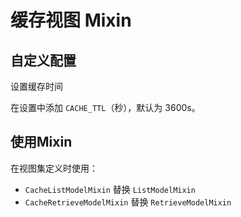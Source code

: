 # 缓存视图 Mixin

## 自定义配置

设置缓存时间

在设置中添加 `CACHE_TTL`（秒），默认为 3600s。

## 使用Mixin

在视图集定义时使用：

- `CacheListModelMixin` 替换 `ListModelMixin`
- `CacheRetrieveModelMixin` 替换 `RetrieveModelMixin`
